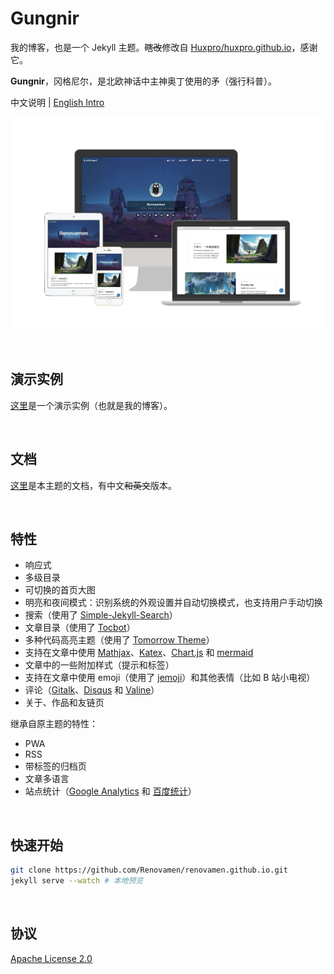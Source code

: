 # Gungnir

我的博客，也是一个 Jekyll 主题。~~瞎改~~修改自 [Huxpro/huxpro.github.io](https://github.com/Huxpro/huxpro.github.io)，感谢它。

**Gungnir**，冈格尼尔，是北欧神话中主神奥丁使用的矛（强行科普）。

中文说明 | [English Intro](README.md)

![preview](img/docs/gungnir.jpg)

&nbsp;

## 演示实例

[这里](https://renovamen.ink/)是一个演示实例（也就是我的博客）。

&nbsp;

## 文档

[这里](https://renovamen.ink/theme/)是本主题的文档，有中文~~和英文~~版本。

&nbsp;

## 特性

- 响应式
- 多级目录
- 可切换的首页大图
- 明亮和夜间模式：识别系统的外观设置并自动切换模式，也支持用户手动切换
- 搜索（使用了 [Simple-Jekyll-Search](https://github.com/christian-fei/Simple-Jekyll-Search)）
- 文章目录（使用了 [Tocbot](https://github.com/tscanlin/tocbot)）
- 多种代码高亮主题（使用了 [Tomorrow Theme](https://github.com/chriskempson/tomorrow-theme)）
- 支持在文章中使用 [Mathjax](https://github.com/mathjax/MathJax)、[Katex](https://github.com/KaTeX/KaTeX)、[Chart.js](https://github.com/chartjs/Chart.js) 和 [mermaid](https://github.com/mermaid-js/mermaid)
- 文章中的一些附加样式（提示和标签）
- 支持在文章中使用 emoji（使用了 [jemoji](https://github.com/jekyll/jemoji)）和其他表情（比如 B 站小电视）
- 评论（[Gitalk](https://github.com/gitalk/gitalk)、[Disqus](https://disqus.com/) 和 [Valine](https://github.com/xCss/Valine)）
- 关于、作品和友链页

继承自原主题的特性：

- PWA
- RSS
- 带标签的归档页
- 文章多语言
- 站点统计（[Google Analytics](https://analytics.google.com/) 和 [百度统计](https://tongji.baidu.com/)）

&nbsp;

## 快速开始

```bash
git clone https://github.com/Renovamen/renovamen.github.io.git
jekyll serve --watch # 本地预览
```

&nbsp;

## 协议

[Apache License 2.0](https://www.apache.org/licenses/LICENSE-2.0)